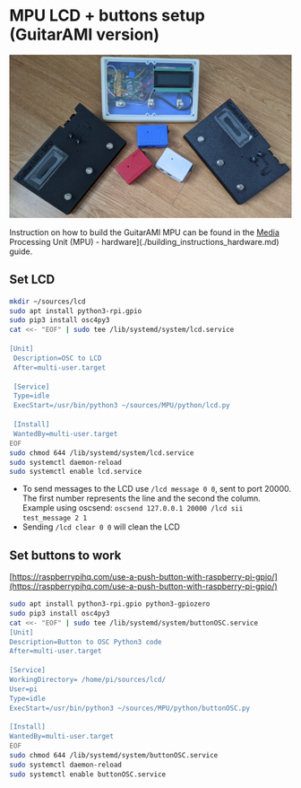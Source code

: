 # MPU LCD + buttons setup (GuitarAMI version)

![MPUs](../docs/images_mpu/spus.jpg "MPUs")

Instruction on how to build the GuitarAMI MPU can be found in the [Media](./building_instructions_hardware.md) Processing Unit (MPU) - hardware](./building_instructions_hardware.md) guide.

## Set LCD

```bash
mkdir ~/sources/lcd
sudo apt install python3-rpi.gpio
sudo pip3 install osc4py3
cat <<- "EOF" | sudo tee /lib/systemd/system/lcd.service

[Unit]
 Description=OSC to LCD
 After=multi-user.target

 [Service]
 Type=idle
 ExecStart=/usr/bin/python3 ~/sources/MPU/python/lcd.py

 [Install]
 WantedBy=multi-user.target
EOF
sudo chmod 644 /lib/systemd/system/lcd.service
sudo systemctl daemon-reload
sudo systemctl enable lcd.service
```

- To send messages to the LCD use `/lcd message 0 0`, sent to port 20000. The first number represents the line and the second the column. Example using oscsend: `oscsend 127.0.0.1 20000 /lcd sii test_message 2 1`
- Sending `/lcd clear 0 0` will clean the LCD

## Set buttons to work

[https://raspberrypihq.com/use-a-push-button-with-raspberry-pi-gpio/](https://raspberrypihq.com/use-a-push-button-with-raspberry-pi-gpio/)

```bash
sudo apt install python3-rpi.gpio python3-gpiozero
sudo pip3 install osc4py3
cat <<- "EOF" | sudo tee /lib/systemd/system/buttonOSC.service
[Unit]
Description=Button to OSC Python3 code
After=multi-user.target

[Service]
WorkingDirectory= /home/pi/sources/lcd/
User=pi
Type=idle
ExecStart=/usr/bin/python3 ~/sources/MPU/python/buttonOSC.py

[Install]
WantedBy=multi-user.target
EOF
sudo chmod 644 /lib/systemd/system/buttonOSC.service
sudo systemctl daemon-reload
sudo systemctl enable buttonOSC.service
```
